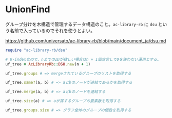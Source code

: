 # UnionFind

グループ分けを木構造で管理するデータ構造のこと。`ac-library-rb` に `dsu` という名前で入っているのでそれを使うとよい。

https://github.com/universato/ac-library-rb/blob/main/document_ja/dsu.md

```ruby
require "ac-library-rb/dsu"

# 0-indexなので、nまでのIDが欲しい場合はn + 1個宣言して0を使わない運用とする。
uf_tree = AcLibraryRb::DSU.new(n + 1)

uf_tree.groups # => mergeされているグループのリストを取得する

uf_tree.same?(a, b) # => aとbのノードが連結であるかを取得する

uf_tree.merge(a, b) # => aとbのノードを連結する

uf_tree.size(a) # => aが属するグループの要素数を取得する

uf_tree.groups.size # => グラフ全体のグループの個数を取得する
```
